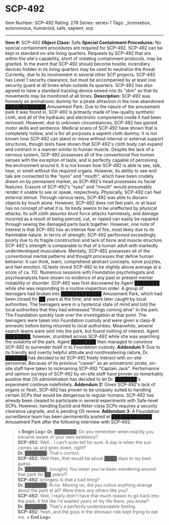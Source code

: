 # SCP-492
Item Number: SCP-492
Rating: 278
Series: series-1
Tags: _licensebox, autonomous, humanoid, safe, sapient, scp

---

**Item #:** SCP-492
**Object Class:** Safe
**Special Containment Procedures:** No special containment procedures are required for SCP-492. SCP-492 can be kept in standard on-site living quarters. Requests by SCP-492 that are within the site's capability, short of violating containment protocols, may be granted. In the event that SCP-492 should become hostile, incendiary devices hidden in its living quarters may be used to neutralize the threat.
Currently, due to its involvement in several other SCP projects, SCP-492 has Level 1 security clearance, but must be accompanied by at least one security guard at all times when outside its quarters. SCP-492 has also agreed to have a standard tracking device sewed into its "skin" so that its movements may be monitored at all times.
**Description:** SCP-492 was formerly an animatronic dummy for a pirate attraction in the now abandoned █████████████ Amusement Park. Due to the nature of the amusement park it was found in, SCP-492 is primarily made of low-quality synthetic cloth, and all of the hydraulic and electronic components inside it had been removed. However, due to unknown circumstances, SCP-492 has gained motor skills and sentience.
Medical scans of SCP-492 have shown that is completely hollow, and is for all purposes a sapient cloth dummy. It is not known how SCP-492 can stand or move without internal or external support structures, though tests have shown that SCP-492's cloth body can expand and contract in a manner similar to human muscle. Despite the lack of a nervous system, SCP-492 possesses all of the conventional five human senses with the exception of taste, and is perfectly capable of perceiving the environment around it. It is not known how SCP-492 is able to see, talk, hear, or smell without the required organs. However, its ability to see and talk are connected to the "eyes" and "mouth", which have been crudely drawn on by permanent marker, as SCP-492's head possesses no facial features. Erasure of SCP-492's "eyes" and "mouth" would presumably render it unable to see or speak, respectively.
Physically, SCP-492 can feel external stimuli. Through various tests, SCP-492 was able to discern objects by touch alone. However, SCP-492 does not feel pain, or at least has no concept of what it is. Its body seems to be unaffected by physical attacks: Its soft cloth absorbs blunt force attacks harmlessly, and damage incurred as a result of being pierced, cut, or ripped can easily be repaired through sewing the damaged parts back together. However, one note of interest is that SCP-492 has an intense fear of fire, most likely due to its flammable nature. In terms of strength, SCP-492 performed exceedingly poorly due to its fragile construction and lack of bone and muscle structure. SCP-492's strength is comparable to that of a human adult with markedly underdeveloped musculature.
Mentally, SCP-492 possesses all of the conventional mental patterns and thought processes that define human behavior. It can think, learn, comprehend abstract concepts, solve puzzles, and feel emotion. IQ tests reveal SCP-492 to be slightly above average at a score of ca. 112. Numerous sessions with Foundation psychologists and psychoanalysts have shown no evidence of any past or present mental instability or disorder.
SCP-492 was first discovered by Agent ████████ while she was responding to a routine inspection order. A group of teenagers had broken into █████████████ Amusement Park, which had been closed for ██ years at the time, and were later caught by local authorities. The teenagers were in a hysterical state of mind and told the local authorities that they had witnessed "things coming alive" in the park. The Foundation quickly took over the investigation at that point. The teenagers were taken into Foundation custody and were given a class-B amnestic before being returned to local authorities. Meanwhile, several search teams were sent into the park, but found nothing of interest. Agent ████████, however, stumbled across SCP-492 while she was searching the outskirts of the park. Agent ████████ then managed to convince SCP-492 to surrender itself in to Foundation custody.
**Addendum 1:** Due to its friendly and overtly helpful attitude and nonthreatening nature, Dr. ███████ has decided to let SCP-492 freely interact with on-site personnel. Because of its previous "career" as an animatronic pirate, on-site staff have taken to nicknaming SCP-492 "Captain Jack". Performance and opinion surveys of SCP-492 by on-site staff have proven so remarkably positive that O5 administration has decided to let Dr. ███████'s experiment continue indefinitely.
**Addendum 2:** Given SCP-492's lack of organs or flesh, SCP-492 has proven to be uniquely suited to handling certain SCPs that would be dangerous to regular humans. SCP-492 has already been cleared to participate in several experiments with Safe-level SCPs. However, handling Euclid and Keter-class SCPs requires a security clearance upgrade, and is pending O5 review.
**Addendum 3:** A Foundation surveillance team has been permanently posted at █████████████ Amusement Park after the following interview with SCP-492:
> **< Begin Log>**
> **Dr. ███████:** Do you remember when exactly you became aware of your own existence?  
>  **SCP-492:** Well… I can't quite tell for sure. A day is when the sun comes up and goes down, right?  
>  **Dr. ███████:** That's correct.  
>  **SCP-492:** Well then, that would be about ████ days to my best guess.  
>  **Dr. ███████:** (coughs) You mean you've been wandering around that park for ██ years?!  
>  **SCP-492:** (cringes) Is that a bad thing?  
>  **Dr. ███████:** N-no. Moving on, did you notice anything strange about the park at all? Were there any others like you?  
>  **SCP-492:** Well, I really didn't have that much reason to go back into the park. It felt like I'd wasted years of my life there, you know?  
>  **Dr. ███████:** That's a perfectly understandable feeling.  
>  **SCP-492:** Yeah, and the guys in the dinosaur ride kept trying to eat me.
> **< End Log>**